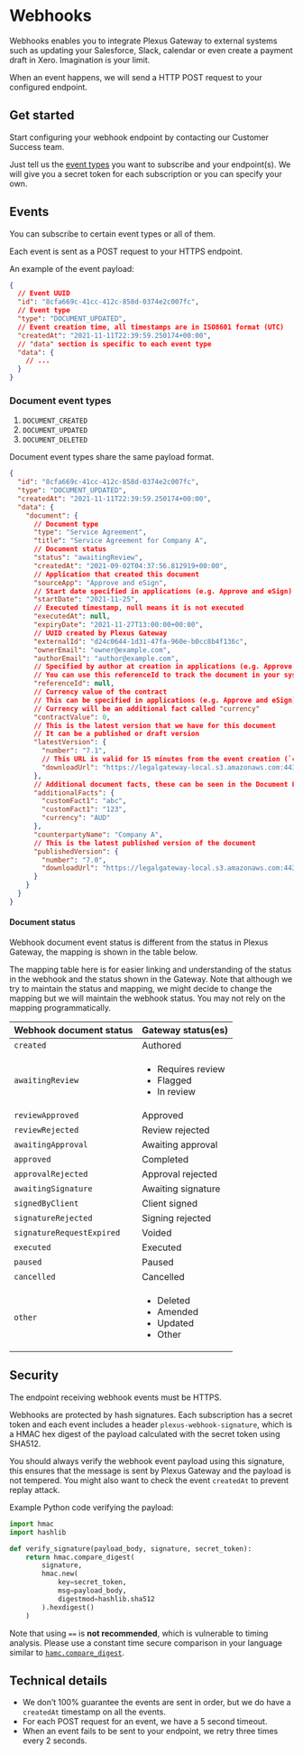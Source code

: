 # Webhooks

Webhooks enables you to integrate Plexus Gateway to external systems such as updating your Salesforce, Slack, calendar or even create a payment draft in Xero. Imagination is your limit.

When an event happens, we will send a HTTP POST request to your configured endpoint.

## Get started

Start configuring your webhook endpoint by contacting our Customer Success team.

Just tell us the [event types](#events) you want to subscribe and your endpoint(s). We will give you a secret token for each subscription or you can specify your own.

## Events

You can subscribe to certain event types or all of them.

Each event is sent as a POST request to your HTTPS endpoint.

An example of the event payload:

```json
{
  // Event UUID
  "id": "8cfa669c-41cc-412c-858d-0374e2c007fc",
  // Event type
  "type": "DOCUMENT_UPDATED",
  // Event creation time, all timestamps are in ISO8601 format (UTC)
  "createdAt": "2021-11-11T22:39:59.250174+00:00",
  // "data" section is specific to each event type
  "data": {
    // ...
  }
}
```

### Document event types

1. `DOCUMENT_CREATED`
2. `DOCUMENT_UPDATED`
3. `DOCUMENT_DELETED`

Document event types share the same payload format.

```json
{
  "id": "8cfa669c-41cc-412c-858d-0374e2c007fc",
  "type": "DOCUMENT_UPDATED",
  "createdAt": "2021-11-11T22:39:59.250174+00:00",
  "data": {
    "document": {
      // Document type
      "type": "Service Agreement",
      "title": "Service Agreement for Company A",
      // Document status
      "status": "awaitingReview",
      "createdAt": "2021-09-02T04:37:56.812919+00:00",
      // Application that created this document
      "sourceApp": "Approve and eSign",
      // Start date specified in applications (e.g. Approve and eSign)
      "startDate": "2021-11-25",
      // Executed timestamp, null means it is not executed
      "executedAt": null,
      "expiryDate": "2021-11-27T13:00:00+00:00",
      // UUID created by Plexus Gateway
      "externalId": "d24c0644-1d31-47fa-960e-b0cc8b4f136c",
      "ownerEmail": "owner@example.com",
      "authorEmail": "author@example.com",
      // Specified by author at creation in applications (e.g. Approve and eSign)
      // You can use this referenceId to track the document in your system (e.g. Salesforce)
      "referenceId": null,
      // Currency value of the contract
      // This can be specified in applications (e.g. Approve and eSign)
      // Currency will be an additional fact called "currency"
      "contractValue": 0,
      // This is the latest version that we have for this document
      // It can be a published or draft version
      "latestVersion": {
        "number": "7.1",
        // This URL is valid for 15 minutes from the event creation (`createdAt`)
        "downloadUrl": "https://legalgateway-local.s3.amazonaws.com:443/media/documents/2499/Contract_2JS9d2q.docx"
      },
      // Additional document facts, these can be seen in the Document Facts tab in a document page
      "additionalFacts": {
        "customFact1": "abc",
        "customFact1": "123",
        "currency": "AUD"
      },
      "counterpartyName": "Company A",
      // This is the latest published version of the document
      "publishedVersion": {
        "number": "7.0",
        "downloadUrl": "https://legalgateway-local.s3.amazonaws.com:443/media/documents/2499/Contract_4JF72sf.docx"
      }
    }
  }
}
```

#### Document status

Webhook document event status is different from the status in Plexus Gateway, the mapping is shown in the table below.

The mapping table here is for easier linking and understanding of the status in the webhook and the status shown in the Gateway. Note that although we try to maintain the status and mapping, we might decide to change the mapping but we will maintain the webhook status. You may not rely on the mapping programmatically.

| Webhook document status | Gateway status(es) |
| --- | --- |
| `created` | Authored |
| `awaitingReview` | <ul><li>Requires review</li><li>Flagged</li><li>In review</li></ul> |
| `reviewApproved` | Approved |
| `reviewRejected` | Review rejected |
| `awaitingApproval` | Awaiting approval |
| `approved` | Completed |
| `approvalRejected` | Approval rejected |
| `awaitingSignature` | Awaiting signature |
| `signedByClient` | Client signed |
| `signatureRejected` | Signing rejected |
| `signatureRequestExpired` | Voided |
| `executed` | Executed |
| `paused` | Paused |
| `cancelled` | Cancelled |
| `other` | <ul><li>Deleted</li><li>Amended</li><li>Updated</li><li>Other</li></ul> |

## Security

The endpoint receiving webhook events must be HTTPS.

Webhooks are protected by hash signatures. Each subscription has a secret token and each event includes a header `plexus-webhook-signature`, which is a HMAC hex digest of the payload calculated with the secret token using SHA512.

You should always verify the webhook event payload using this signature, this ensures that the message is sent by Plexus Gateway and the payload is not tempered. You might also want to check the event `createdAt` to prevent replay attack.

Example Python code verifying the payload:

```python
import hmac
import hashlib

def verify_signature(payload_body, signature, secret_token):
    return hmac.compare_digest(
        signature,
        hmac.new(
            key=secret_token,
            msg=payload_body,
            digestmod=hashlib.sha512
        ).hexdigest()
    )
```

Note that using `==` is **not recommended**, which is vulnerable to timing analysis. Please use a constant time secure comparison in your language similar to [`hamc.compare_digest`](https://docs.python.org/3/library/hmac.html#hmac.compare_digest).

## Technical details

- We don’t 100% guarantee the events are sent in order, but we do have a `createdAt` timestamp on all the events.
- For each POST request for an event, we have a 5 second timeout.
- When an event fails to be sent to your endpoint, we retry three times every 2 seconds.